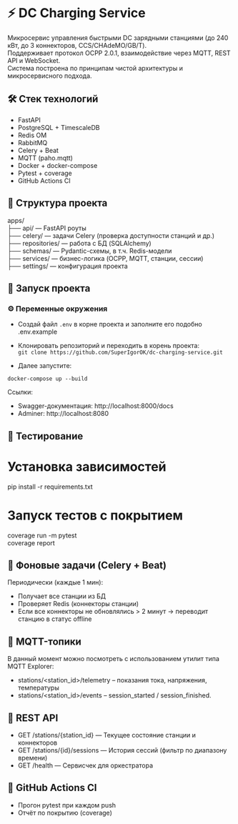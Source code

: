 # ⚡ DC Charging Service

Микросервис управления быстрыми DC зарядными станциями (до 240 кВт, до 3 коннекторов, CCS/CHAdeMO/GB/T).  
Поддерживает протокол OCPP 2.0.1, взаимодействие через MQTT, REST API и WebSocket.  
Система построена по принципам чистой архитектуры и микросервисного подхода.

## 🛠️ Стек технологий

- FastAPI  
- PostgreSQL + TimescaleDB  
- Redis OM  
- RabbitMQ  
- Celery + Beat  
- MQTT (paho.mqtt)  
- Docker + docker-compose  
- Pytest + coverage  
- GitHub Actions CI

## 📁 Структура проекта

apps/  
├── api/ — FastAPI роуты  
├── celery/ — задачи Celery (проверка доступности станций и др.)  
├── repositories/ — работа с БД (SQLAlchemy)  
├── schemas/ — Pydantic-схемы, в т.ч. Redis-модели  
├── services/ — бизнес-логика (OCPP, MQTT, станции, сессии)  
├── settings/ — конфигурация проекта  

## 🚀 Запуск проекта


### ⚙️ Переменные окружения
- Создай файл `.env` в корне проекта и заполните его подобно .env.example
- Клонировать репозиторий и переходить в корень проекта:  
```git clone https://github.com/SuperIgorOK/dc-charging-service.git```

- Далее запустите:

```docker-compose up --build  ```

Ссылки:  
- Swagger-документация: http://localhost:8000/docs  
- Adminer: http://localhost:8080

## 🧪 Тестирование

# Установка зависимостей  
pip install -r requirements.txt  

# Запуск тестов с покрытием  
coverage run -m pytest  
coverage report  

## 🔁 Фоновые задачи (Celery + Beat)

Периодически (каждые 1 мин):  
- Получает все станции из БД  
- Проверяет Redis (коннекторы станции)  
- Если все коннекторы не обновлялись > 2 минут → переводит станцию в статус offline  

## 📡 MQTT-топики
В данный момент можно посмотреть с использованием утилит типа MQTT Explorer:
- stations/<station_id>/telemetry – показания тока, напряжения, температуры 
- stations/<station_id>/events – session_started / session_finished.  

## 🧵 REST API

- GET /stations/{station_id} — Текущее состояние станции и коннекторов  
- GET /stations/{id}/sessions — История сессий (фильтр по диапазону времени)  
- GET /health — Сервисчек для оркестратора

## 🔧 GitHub Actions CI

- Прогон pytest при каждом push  
- Отчёт по покрытию (coverage)   
